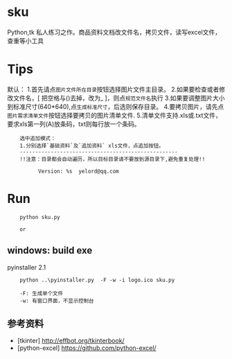 sku
===

Python,tk 私人练习之作。商品资料文档改文件名，拷贝文件，读写excel文件，查重等小工具

Tips
==================================================
默认：
        1.首先请点`图片文件所在目录`按钮选择图片文件主目录。
        2.如果要检查或者修改文件名，[ 把空格与()去掉，改为_ ]，则点`规范文件名`执行
        3.如果要调整图片大小到标准尺寸(640*640),点`生成标准尺寸`，后选则保存目录。
        4.要拷贝图片，请先点`图片需求清单文件`按钮选择要拷贝的图片清单文件.
        5.清单文件支持.xls或.txt文件，要求xls第一列(A)放条码，txt则每行放一个条码。

        选中追加模式：
        1.分别选择`基础资料`及`追加资料` xls文件，点追加按钮。
        ---------------------------------------------------
        !!注意：目录都会自动遍历，所以目标目录请不要放到源目录下,避免重复处理!!

              Version: %s  yelord@qq.com
              
Run           
===================================================
        python sku.py
        
        or 
        
windows: build exe
------------------
pyinstaller 2.1
        
        python ..\pyinstaller.py  -F -w -i logo.ico sku.py
        
        -F: 生成单个文件
        -w: 有窗口界面，不显示控制台

参考资料
--------
* [tkinter] http://effbot.org/tkinterbook/
* [python-excel]  https://github.com/python-excel/
